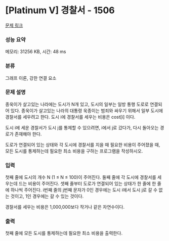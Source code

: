# [Platinum V] 경찰서 - 1506 

[문제 링크](https://www.acmicpc.net/problem/1506) 

### 성능 요약

메모리: 31256 KB, 시간: 48 ms

### 분류

그래프 이론, 강한 연결 요소

### 문제 설명

<p>종욱이가 살고있는 나라에는 도시가 N개 있고, 도시의 일부는 일방 통행 도로로 연결되어 있다. 종욱이가 살고있는 나라의 대통령 욱종이는 범죄와 싸우기 위해서 일부 도시에 경찰서를 세우려고 한다. 도시 i에 경찰서를 세우는 비용은 cost[i] 이다.</p>

<p>도시 i에 세운 경찰서가 도시 j를 통제할 수 있으려면, i에서 j로 갔다가, 다시 돌아오는 경로가 존재해야 한다.</p>

<p>도로가 연결되어 있는 상태와 각 도시에 경찰서를 지을 때 필요한 비용이 주어졌을 때, 모든 도시를 통제하는데 필요한 최소 비용을 구하는 프로그램을 작성하시오.</p>

### 입력 

 <p>첫째 줄에 도시의 개수 N (1 ≤ N ≤ 100)이 주어진다. 둘째 줄에 각 도시에 경찰서를 세우는데 드는 비용이 주어진다. 셋째 줄부터 도로가 연결되어 있는 상태가 한 줄에 한 줄에 하나씩 주어진다. i번째 줄의 j번째 문자가 0인 경우에는 도시 i에서 도시 j로 갈 수 없는 것이고, 1인 경우에는 갈 수 있는 것이다.</p>

<p>경찰서를 세우는 비용은 1,000,000보다 작거나 같은 자연수이다.</p>

### 출력 

 <p>첫째 줄에 모든 도시를 통제하는데 필요한 최소 비용을 출력한다.</p>

